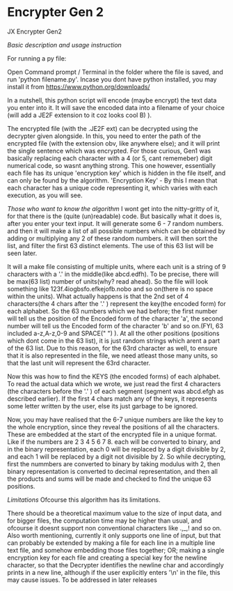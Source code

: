 # Encrypter Gen 2
JX Encrypter Gen2

*_Basic description and usage instruction_*


For running a py file:

Open Command prompt / Terminal in the folder where the file is saved, and run 'python filename.py'.
Incase you dont have python installed, you may install it from https://www.python.org/downloads/

In a nutshell, this python script will encode (maybe encrypt) the text data you enter into it. It will save the encoded data into a filename of your choice (will add a JE2F extension to it coz looks cool B) ).

The encrypted file (with the .JE2F ext) can be decrypted using the decrypter given alongside. In this, you need to enter the path of the encrypted file (with the extension obv, like anywhere else); and it will print the single sentence which was encrypted.
For those curious, Gen1 was basically replacing each character with a 4 (or 5, cant rememeber) digit numerical code, so wasnt anything strong. This one however, essentially each file has its unique 'encryption key' which is hidden in the file itself, and can only be found by the algorithm.
'Encryption Key' - By this I mean that each character has a unique code representing it, which varies with each execution, as you will see.

 *_Those who want to know the algorithm_*
I wont get into the nitty-gritty of it, for that there is the (quite (un)readable) code. But basically what it does is, after you enter your text input. It will generate some 6 - 7 random numbers. and then it will make a list of all possible numbers which can be obtained by adding or multiplying any 2 of these random numbers. it will then sort the list, and filter the first 63 distinct elements. The use of this 63 list will be seen later.

It will a make file consisting of multiple units, where each unit is a string of 9 characters with a '.' in the middle(like abcd.edfh). To be precise, there will be max(63 list) number of units(why? read ahead). So the file will look something like 123f.4iogbsfo.efkejofb.nobo and so on(there is no space within the units). What actually happens is that the 2nd set of 4 characters(the 4 chars after the '.' ) represent the key(the encoded form) for each alphabet. So the 63 numbers which we had before; the first number will tell us the position of the Encoded form of the character 'a', the second number will tell us the Encoded form of the character 'b' and so on.(FYI, 63 included a-z,A-z,0-9 and SPACE(" ") ). At all the other positions (positions which dont come in the 63 list), it is just random strings which arent a part of the 63 list. Due to this reason, for the 63rd character as well, to ensure that it is also represented in the file, we need atleast those many units, so that the last unit will represent the 63rd character.

Now this was how to find the KEYS (the encoded forms) of each alphabet. To read the actual data which we wrote, we just read the first 4 characters (the characters before the '.' ) of each segment (segment was abcd.efgh as described earlier). If the first 4 chars match any of the keys, it represents some letter written by the user, else its just garbage to be ignored.

Now, you may have realised that the 6-7 unique numbers are like the key to the whole encryption, since they reveal the positions of all the characters. These are embedded at the start of the encrypted file in a unique format. Like if the numbers are 2 3 4 5 6 7 8. each will be converted to binary, and in the binary representation, each 0 will be replaced by a digit divisible by 2, and each 1 will be replaced by a digit not divisible by 2. So while decrypting, first the nummbers are converted to binary by taking modulus with 2, then binary representation is converted to decimal representation, and then all the products and sums will be made and checked to find the unique 63 positions.

*_Limitations_*
Ofcourse this algorithm has its limitations. 

There should be a theoretical maximum value to the size of input data, and for bigger files, the computation time may be higher than usual, and ofcourse it doesnt support non conventional characters like .,_,! and so on. Also worth mentioning, currently it only supports one line of input, but that can probably be extended by making a file for each line in a multiple line text file, and somehow embedding those files together; OR; making a single encryption key for each file and creating a special key for the newline character, so that the Decrypter identifies the newline char and accordingly prints in a new line, although if the user explicitly enters '\n' in the file, this may cause issues.
To be addressed in later releases

